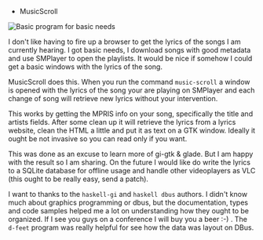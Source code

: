 * MusicScroll

![Basic program for basic needs](https://i.imgur.com/BEa6RzJ.png)

I don't like having to fire up a browser to get the lyrics of the songs
I am currently hearing. I got basic needs, I download songs with good
metadata and use SMPlayer to open the playlists. It would be nice if
somehow I could get a basic windows with the lyrics of the song.

MusicScroll does this. When you run the command `music-scroll` a window
is opened with the lyrics of the song your are playing on SMPlayer and
each change of song will retrieve new lyrics without your intervention.

This works by getting the MPRIS info on your song, specifically the
title and artists fields. After some clean up it will retrieve the lyrics
from a lyrics website, clean the HTML a little and put it as text on a
GTK window. Ideally it ought be not invasive so you can read only if you
want.

This was done as an excuse to learn more of gi-gtk & glade. But I am
happy with the result so I am sharing. On the future I would like do
write the lyrics to a SQLite database for offline usage and handle other
videoplayers as VLC (this ought to be really easy, send a patch).

I want to thanks to the `haskell-gi` and `haskell dbus` authors. I
didn't know much about graphics programming or dbus, but the
documentation, types and code samples helped me a lot on understanding
how they ought to be organized. If I see you guys on a conference I will
buy you a beer :-) . The `d-feet` program was really helpful for see how
the data was layout on DBus.

